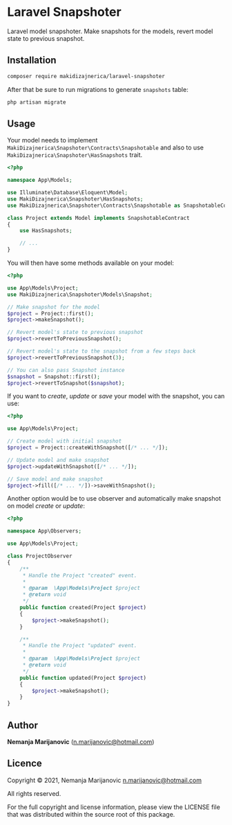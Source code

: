 # Laravel Snapshoter

Laravel model snapshoter. Make snapshots for the models, revert model state to previous snapshot.

## Installation

```bash
composer require makidizajnerica/laravel-snapshoter
```

After that be sure to run migrations to generate `snapshots` table:

```bash
php artisan migrate
```

## Usage

Your model needs to implement `MakiDizajnerica\Snapshoter\Contracts\Snapshotable` and also to use `MakiDizajnerica\Snapshoter\HasSnapshots` trait.

```php
<?php

namespace App\Models;

use Illuminate\Database\Eloquent\Model;
use MakiDizajnerica\Snapshoter\HasSnapshots;
use MakiDizajnerica\Snapshoter\Contracts\Snapshotable as SnapshotableContract;

class Project extends Model implements SnapshotableContract
{
    use HasSnapshots;

    // ...
}
```

You will then have some methods available on your model:

```php
<?php

use App\Models\Project;
use MakiDizajnerica\Snapshoter\Models\Snapshot;

// Make snapshot for the model
$project = Project::first();
$project->makeSnapshot();

// Revert model's state to previous snapshot
$project->revertToPreviousSnapshot();

// Revert model's state to the snapshot from a few steps back
$project->revertToPreviousSnapshot(3);

// You can also pass Snapshot instance
$snapshot = Snapshot::first();
$project->revertToSnapshot($snapshot);
```

If you want to *create*, *update* or *save* your model with the snapshot, you can use:

```php
<?php

use App\Models\Project;

// Create model with initial snapshot
$project = Project::createWithSnapshot([/* ... */]);

// Update model and make snapshot
$project->updateWithSnapshot([/* ... */]);

// Save model and make snapshot
$project->fill([/* ... */])->saveWithSnapshot();
```

Another option would be to use observer and automatically make snapshot on model *create* or *update*: 

```php
<?php

namespace App\Observers;

use App\Models\Project;

class ProjectObserver
{
    /**
     * Handle the Project "created" event.
     *
     * @param  \App\Models\Project $project
     * @return void
     */
    public function created(Project $project)
    {
        $project->makeSnapshot();
    }

    /**
     * Handle the Project "updated" event.
     *
     * @param  \App\Models\Project $project
     * @return void
     */
    public function updated(Project $project)
    {
        $project->makeSnapshot();
    }
}
```

## Author

**Nemanja Marijanovic** (<n.marijanovic@hotmail.com>) 

## Licence

Copyright © 2021, Nemanja Marijanovic <n.marijanovic@hotmail.com>

All rights reserved.

For the full copyright and license information, please view the LICENSE 
file that was distributed within the source root of this package.